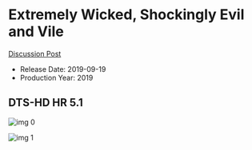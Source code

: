 # Extremely Wicked, Shockingly Evil and Vile

[Discussion Post](https://www.avsforum.com/threads/bass-eq-for-filtered-movies.2995212/post-59411078)

* Release Date: 2019-09-19
* Production Year: 2019

## DTS-HD HR 5.1

![img 0](https://i.imgur.com/nDYDtgK.jpg)

![img 1](https://i.imgur.com/gnOBwqk.png)

